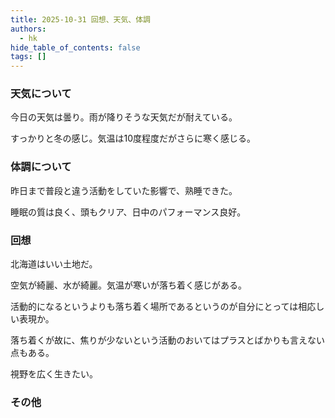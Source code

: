 ```yaml
---
title: 2025-10-31 回想、天気、体調
authors:
  - hk
hide_table_of_contents: false
tags: []
---
```

### 天気について

今日の天気は曇り。雨が降りそうな天気だが耐えている。

すっかりと冬の感じ。気温は10度程度だがさらに寒く感じる。


<!-- truncate -->


### 体調について

昨日まで普段と違う活動をしていた影響で、熟睡できた。

睡眠の質は良く、頭もクリア、日中のパフォーマンス良好。


### 回想

北海道はいい土地だ。

空気が綺麗、水が綺麗。気温が寒いが落ち着く感じがある。

活動的になるというよりも落ち着く場所であるというのが自分にとっては相応しい表現か。

落ち着くが故に、焦りが少ないという活動のおいてはプラスとばかりも言えない点もある。

視野を広く生きたい。


### その他

